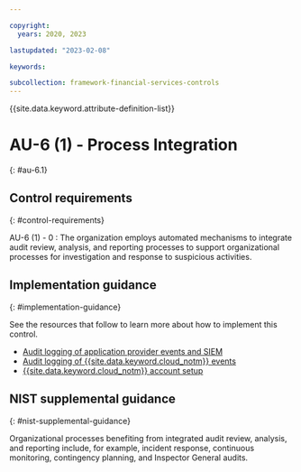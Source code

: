 ```yaml
---

copyright:
  years: 2020, 2023

lastupdated: "2023-02-08"

keywords:

subcollection: framework-financial-services-controls
---
```


{{site.data.keyword.attribute-definition-list}}

               
# AU-6 (1) - Process Integration
{: #au-6.1}

## Control requirements
{: #control-requirements}

AU-6 (1) - 0
    : The organization employs automated mechanisms to integrate audit review, analysis, and reporting processes to support organizational processes for investigation and response to suspicious activities.

## Implementation guidance
{: #implementation-guidance}

See the resources that follow to learn more about how to implement this control.

- [Audit logging of application provider events and SIEM](/docs/framework-financial-services?topic=framework-financial-services-shared-logging-audit-provider)
- [Audit logging of {{site.data.keyword.cloud_notm}} events](/docs/framework-financial-services?topic=framework-financial-services-shared-logging-audit)
- [{{site.data.keyword.cloud_notm}} account setup](/docs/framework-financial-services?topic=framework-financial-services-shared-account-setup)

## NIST supplemental guidance
{: #nist-supplemental-guidance}

Organizational processes benefiting from integrated audit review, analysis, and reporting include, for example, incident response, continuous monitoring, contingency planning, and Inspector General audits.





